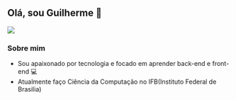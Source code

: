 <h2> Olá, sou Guilherme 👋</h2>
<p algin = "left">
<a href="https://www.linkedin.com/in/guilherme-aguiarr"
<img src = "https://img.shields.io/badge/-Linkedin-blue?style=flat-square&logo=Linkedin&logoColor=white&link=https://www.linkedin.com/in/guilherme-aguiarr" /></a>



<img src="https://img.shields.io/badge/-Gmail-e34c41?style=flat-square&labelColor=e34c41&logo=gmail&logoColor=white" />
</p>


### Sobre mim
- Sou apaixonado por tecnologia e focado em aprender back-end e front-end 💻</br>
- Atualmente faço Ciência da Computação no IFB(Instituto Federal de Brasilia)


<!--
**kadeguilherme/kadeguilherme** is a ✨ _special_ ✨ repository because its `README.md` (this file) appears on your GitHub profile.

Here are some ideas to get you started:

- 🔭 I’m currently working on ...
- 🌱 I’m currently learning ...
- 👯 I’m looking to collaborate on ...
- 🤔 I’m looking for help with ...
- 💬 Ask me about ...
- 📫 How to reach me: ...
- 😄 Pronouns: ...
- ⚡ Fun fact: ...
-->
